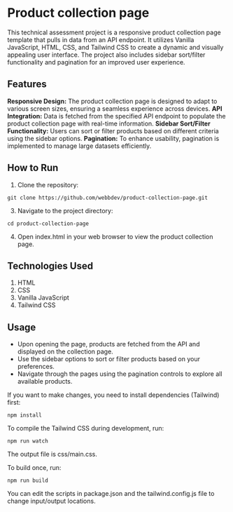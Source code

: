 # Product collection page

This technical assessment project is a responsive product collection page template that pulls in data from an API endpoint. It utilizes Vanilla JavaScript, HTML, CSS, and Tailwind CSS to create a dynamic and visually appealing user interface. The project also includes sidebar sort/filter functionality and pagination for an improved user experience.

## Features
**Responsive Design:** The product collection page is designed to adapt to various screen sizes, ensuring a seamless experience across devices.
**API Integration:** Data is fetched from the specified API endpoint to populate the product collection page with real-time information.
**Sidebar Sort/Filter Functionality:** Users can sort or filter products based on different criteria using the sidebar options.
**Pagination:** To enhance usability, pagination is implemented to manage large datasets efficiently.

## How to Run
1. Clone the repository:
```
git clone https://github.com/webbdev/product-collection-page.git
```
3. Navigate to the project directory:
```
cd product-collection-page
```
4. Open index.html in your web browser to view the product collection page.

## Technologies Used
1. HTML
2. CSS
3. Vanilla JavaScript
4. Tailwind CSS

## Usage
- Upon opening the page, products are fetched from the API and displayed on the collection page.
- Use the sidebar options to sort or filter products based on your preferences.
- Navigate through the pages using the pagination controls to explore all available products.

If you want to make changes, you need to install dependencies (Tailwind) first:
```
npm install
```
To compile the Tailwind CSS during development, run:
```
npm run watch
```
The output file is css/main.css.

To build once, run:
```
npm run build
```
You can edit the scripts in package.json and the tailwind.config.js file to change input/output locations.
